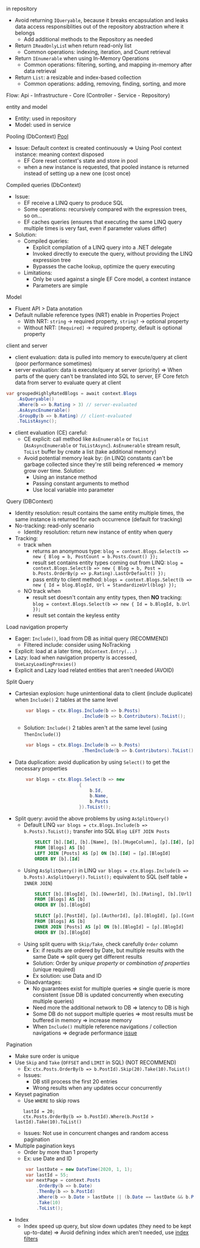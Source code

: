 ﻿in repository
- Avoid returning `IQueryable`, because it breaks encapsulation and leaks data access responsiblities out of the repository abstraction where it belongs
	+ Add additional methods to the Repository as needed
- Return `IReadOnlyLis`t when return read-only list
	+ Common operations: indexing, iteration, and Count retrieval
- Return `IEnumerable` when using In-Memory Operations
	+ Common operations: filtering, sorting, and mapping in-memory after data retrieval
- Return `List`: a resizable and index-based collection
	+ Common operations: adding, removing, finding, sorting, and more


Flow: Api - Infrastructure - Core
(Controller - Service - Repository)

entity and model
- Entity: used in repository
- Model: used in service

Pooling (DbContext) [Pool](https://learn.microsoft.com/en-us/ef/core/performance/advanced-performance-topics?tabs=with-di%2Cexpression-api-with-constant#dbcontext-pooling)
- Issue: Default context is created continuously
=> Using Pool context instance: meaning context disposed 
	- EF Core reset context's state and store in pool 
	- when a new instance is requested, that pooled instance is returned instead of setting up a new one (cost once)

Compiled queries (DbContext)
- Issue: 
	- EF receive a LINQ query to produce SQL
	- Some operations: recursively compared with the expression trees, so on...
	- EF caches queries (ensures that executing the same LINQ query multiple times is very fast, even if parameter values differ)
- Solution:
	- Compiled queries: 
		+ Explicit compilation of a LINQ query into a .NET delegate
		+ Invoked directly to execute the query, without providing the LINQ expression tree
		+ Bypasses the cache lookup, optimize the query executing
	- Limitations: 
		+ Only be used against a single EF Core model, a context instance
		+ Parameters are simple

Model
- Fluent API > Data anotation
- Default nullable reference types (NRT) enable in Properties Project
	+ With NRT: `string` -> required property, `string?` -> optional property
	+ Without NRT: `[Required]` -> required property, default is optional property

client and server
- client evaluation: data is pulled into memory to execute/query at client (poor performance sometimes)
- server evaluation: data is execute/query at server (priority)
=> When parts of the query can't be translated into SQL to server, EF Core fetch data from server to evaluate query at client
```c#
var groupedHighlyRatedBlogs = await context.Blogs
    .AsQueryable()
    .Where(b => b.Rating > 3) // server-evaluated
    .AsAsyncEnumerable()
    .GroupBy(b => b.Rating) // client-evaluated
    .ToListAsync();
```
- client evaluation (CE) careful: 
  - CE explicit: call method like `AsEnumerable` or `ToList` (`AsAsyncEnumerable` or `ToListAsync`). `AsEnumerable` stream result, `ToList` buffer by create a list (take additional memory)
  - Avoid potential memory leak by: (in LINQ) constants can't be garbage collected since they're still being referenced => memory grow over time. Solution:
     + Using an instance method
     + Passing constant arguments to method
     + Use local variable into parameter

Query (DBContext)
- Identity resolution: result contains the same entity multiple times, the same instance is returned for each occurrence (default for tracking)
- No-tracking: read-only scenario
	- Identity resolution: return new instance of entity when query
- Tracking: 
	- track when 
		+ returns an anonymous type: `blog = context.Blogs.Select(b => new { Blog = b, PostCount = b.Posts.Count() });`
		+ result set contains entity types coming out from LINQ: `blog = context.Blogs.Select(b => new { Blog = b, Post = b.Posts.OrderBy(p => p.Rating).LastOrDefault() });`
		+ pass entity to client method: `blogs = context.Blogs.Select(b => new { Id = blog.BlogId, Url = StandardizeUrl(blog) });`
	- NO track when
		+ result set doesn't contain any entity types, then **NO** tracking: `blog = context.Blogs.Select(b => new { Id = b.BlogId, b.Url });`
		+ result set contain the keyless entity

Load navigation property
- Eager: `Include()`, load from DB as initial query (RECOMMEND)
	- Filtered include: consider using NoTracking
- Explicit: load at a later time, `DbContext.Entry(...)`
- Lazy: load when navigation property is accessed, `UseLazyLoadingProxies()`
- Explicit and Lazy load related entities that aren't needed (AVOID)

Split Query
- Cartesian explosion: huge unintentional data to client (include duplicate) when `Include()` 2 tables at the same level
	```c#
		var blogs = ctx.Blogs.Include(b => b.Posts)
							 .Include(b => b.Contributors).ToList();
	```
	- Solution: `Include()` 2 tables aren't at the same level (using `ThenInclude()`)
	```c#
		var blogs = ctx.Blogs.Include(b => b.Posts)
							 .ThenInclude(b => b.Contributors).ToList();
	```
- Data duplication: avoid duplication by using `Select()` to get the necessary properties
	```c#
		var blogs = ctx.Blogs.Select(b => new
							{
								b.Id,
								b.Name,
								b.Posts
							}).ToList();
	```
- Split query: avoid the above problems by using `AsSplitQuery()`
	- Default LINQ `var blogs = ctx.Blogs.Include(b => b.Posts).ToList();` transfer into SQL `Blog LEFT JOIN Posts`
		```sql
			SELECT [b].[Id], [b].[Name], [b].[HugeColumn], [p].[Id], [p].[BlogId], [p].[Title]							        FROM [Blogs] AS [b]
	        LEFT JOIN [Posts] AS [p] ON [b].[Id] = [p].[BlogId]
	        ORDER BY [b].[Id]
		```
	- Using `AsSplitQuery()` in LINQ `var blogs = ctx.Blogs.Include(b => b.Posts).AsSplitQuery().ToList();` equivalent to SQL (self table + `INNER JOIN`)
		```sql
			SELECT [b].[BlogId], [b].[OwnerId], [b].[Rating], [b].[Url]
	        FROM [Blogs] AS [b]
	        ORDER BY [b].[BlogId]

			SELECT [p].[PostId], [p].[AuthorId], [p].[BlogId], [p].[Content], [p].[Rating], [p].[Title], [b].[BlogId]
	        FROM [Blogs] AS [b]
	        INNER JOIN [Posts] AS [p] ON [b].[BlogId] = [p].[BlogId]
	        ORDER BY [b].[BlogId]
		```
	- Using split queru with `Skip/Take`, check carefully `Order` column
		- Ex: if results are ordered by Date, but multiple results with the same Date => split query get different results
		- Solution: Order by *unique property* or *combination of properties* (unique required)
		- Ex solution: use Data and ID
	- Disadvantages:
		- No guarantees exist for multiple queries => single querie is more consistent (issue DB is updated concurrently when executing multiple queries)
		- Need more the additional network to DB => latency to DB is high
		- Some DB do not support multiple queries => most results must be buffered in memory => increase memory
		- When `Include()` multiple reference navigations / collection navigations => degrade performance [issue](https://github.com/dotnet/efcore/issues/29182)

Pagination
- Make sure order is unique
- Use `Skip` and `Take` (`OFFSET` and `LIMIT` in SQL) (NOT RECOMMEND)
	- Ex: `ctx.Posts.OrderBy(b => b.PostId).Skip(20).Take(10).ToList()`
	- Issues:
		- DB still process the first 20 entries
		- Wrong results when any updates occur concurrently
- Keyset pagination
	- Use `WHERE` to skip rows
	 ```
		lastId = 20;
		ctx.Posts.OrderBy(b => b.PostId).Where(b.PostId > lastId).Take(10).ToList()	 ```	- Issues: Not use in concurrent changes and random access pagination- Multiple pagination keys	- Order by more than 1 property	- Ex: use Date and ID	``` c#		var lastDate = new DateTime(2020, 1, 1);
		var lastId = 55;
		var nextPage = context.Posts
			.OrderBy(b => b.Date)
			.ThenBy(b => b.PostId)
			.Where(b => b.Date > lastDate || (b.Date == lastDate && b.PostId > lastId))
			.Take(10)
			.ToList();	```- Index	- Index speed up query, but slow down updates (they need to be kept up-to-date)	=> Avoid defining index which aren't needed, use [index filters](https://learn.microsoft.com/en-us/ef/core/modeling/indexes#index-filter)	